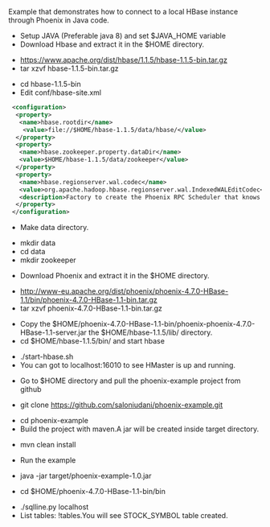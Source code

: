 Example that demonstrates how to connect to a local HBase instance through Phoenix in Java code.

* Setup JAVA (Preferable java 8) and set $JAVA_HOME variable
* Download Hbase and extract it in the $HOME directory.
 - https://www.apache.org/dist/hbase/1.1.5/hbase-1.1.5-bin.tar.gz
 - tar xzvf hbase-1.1.5-bin.tar.gz
* cd hbase-1.1.5-bin
* Edit conf/hbase-site.xml
```XML
 <configuration>
  <property>
   <name>hbase.rootdir</name>
    <value>file://$HOME/hbase-1.1.5/data/hbase/</value>
  </property>
  <property>
   <name>hbase.zookeeper.property.dataDir</name>
   <value>$HOME/hbase-1.1.5/data/zookeeper</value>
  </property>
  <property>
   <name>hbase.regionserver.wal.codec</name>
   <value>org.apache.hadoop.hbase.regionserver.wal.IndexedWALEditCodec</value>
   <description>Factory to create the Phoenix RPC Scheduler that knows to put index updates into index queues</description>
  </property>
 </configuration>
 ```
* Make data directory.
 - mkdir data
 - cd data
 - mkdir zookeeper
* Download Phoenix and extract it in the $HOME directory.
 - http://www-eu.apache.org/dist/phoenix/phoenix-4.7.0-HBase-1.1/bin/phoenix-4.7.0-HBase-1.1-bin.tar.gz
 - tar xzvf phoenix-4.7.0-HBase-1.1-bin.tar.gz
* Copy the $HOME/phoenix-4.7.0-HBase-1.1-bin/phoenix-phoenix-4.7.0-HBase-1.1-server.jar the $HOME/hbase-1.1.5/lib/ directory.
* cd $HOME/hbase-1.1.5/bin/ and start hbase
 - ./start-hbase.sh
 - You can got to localhost:16010 to see HMaster is up and running.
* Go to $HOME directory and pull the phoenix-example project from github
 - git clone https://github.com/saloniudani/phoenix-example.git
* cd phoenix-example
* Build the project with maven.A jar will be created inside target directory.
 - mvn clean install
* Run the example
 - java -jar target/phoenix-example-1.0.jar
* cd $HOME/phoenix-4.7.0-HBase-1.1-bin/bin
 - ./sqlline.py localhost
 - List tables: !tables.You will see STOCK_SYMBOL table created.

